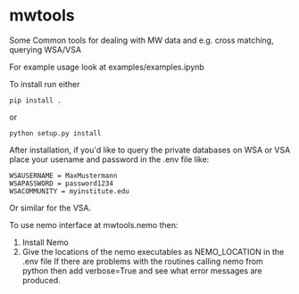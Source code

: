 # mwtools

Some Common tools for dealing with MW data and e.g. cross matching, querying WSA/VSA

For example usage look at examples/examples.ipynb

To install run either

    pip install .
    
or

    python setup.py install
    

After installation, if you'd like to query the private databases on WSA or VSA 
place your usename and password in the .env file like:

    WSAUSERNAME = MaxMustermann
    WSAPASSWORD = password1234
    WSACOMMUNITY = myinstitute.edu

Or similar for the VSA.

To use nemo interface at mwtools.nemo then:
1. Install Nemo
2. Give the locations of the nemo executables as NEMO_LOCATION in the .env file
If there are problems with the routines calling nemo from python then add
verbose=True and see what error messages are produced.
